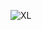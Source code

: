![XL](https://github.com/aaaa1235/assignment-re/assets/111741797/5f511fbe-18fd-4384-b7fb-10bd3cc9efbc)

